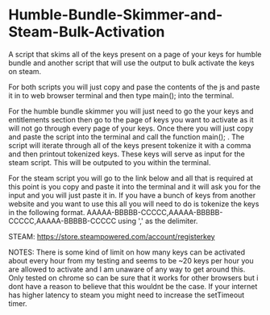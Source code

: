 # Humble-Bundle-Skimmer-and-Steam-Bulk-Activation
A script that skims all of the keys present on a page of your keys for humble bundle and another script that will use the output to bulk activate the keys on steam.

For both scripts you will just copy and pase the contents of the js and paste it in to web browser terminal and then type main(); into the terminal.

For the humble bundle skimmer you will just need to go the your keys and entitlements section then go to the page of keys you want to activate as it will not go through every page of your keys. Once there you will just copy and paste the script into the terminal and call the function main(); . The script will iterate through all of the keys present tokenize it with a comma and then printout tokenized keys. These keys will serve as input for the steam script. This will be outputed to you within the terminal.

For the steam script you will go to the link below and all that is required at this point is you copy and paste it into the terminal and it will ask you for the input and you will just paste it in. If you have a bunch of keys from another website and you want to use this all you will need to do is tokenize the keys in the following format. AAAAA-BBBBB-CCCCC,AAAAA-BBBBB-CCCCC,AAAAA-BBBBB-CCCCC using ',' as the delimiter.

STEAM:
https://store.steampowered.com/account/registerkey

NOTES:
There is some kind of limit on how many keys can be activated about every hour from my testing and seems to be ~20 keys per hour you are allowed to activate and I am unaware of any way to get around this.
Only tested on chrome so can be sure that it works for other browsers but i dont have a reason to believe that this wouldnt be the case.
If your internet has higher latency to steam you might need to increase the setTimeout timer.
